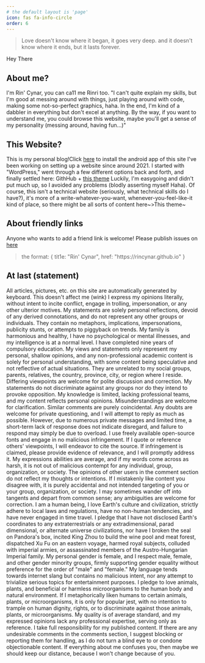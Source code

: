 ```yaml
---
# the default layout is 'page'
icon: fas fa-info-circle
order: 6
---
```


<blockquote>
        Love doesn't know where it began, it goes very deep.
            and it doesn't know where it ends, but it lasts forever.
</blockquote>

Hey There
## About me?

I'm Rin' Cynar, you can ca11 me Rinri too.
"I can't quite explain my skills, but I'm good at messing around with things, just playing around with code, making some not-so-perfect graphics, haha.  In the end, I'm kind of a dabbler in everything but don't excel at anything.  By the way, if you want to understand me, you could browse this website, maybe you'll get a sense of my personality (messing around, having fun...)"
    
## This Website?
This is my personal blog!Click [here](/assets/file/rcvA-1-1.apk) to install the android app of this site
I've been working on setting up a website since around 2021. I started with "WordPress," went through a few different options back and forth, and finally settled here: GithHub + 
[this theme](https://github.com/cotes2020/jekyll-theme-chirpy)
Luckily, I'm easygoing and didn't put much up, so I avoided any problems (blodly asserting myself Haha).
Of course, this isn't a technical website (seriously, what technical skills do I have?), it's more of a write-whatever-you-want, whenever-you-feel-like-it kind of place, so there might be all sorts of content here~>This theme~
    
## About friendly links
Anyone who wants to add a friend link is welcome! Please publish issues on [here](https://github.com/RinCynar/rincynar.github.io)
  <blockquote>
  the format:
  {
  tit1e: "Rin' Cynar",
  href: "https://rincynar.github.io"
  }
  </blockquote>
    
## At last (statement)
All articles, pictures, etc. on this site are automatically generated by keyboard.  This doesn't affect me (wink)
I express my opinions literally, without intent to incite conflict, engage in trolling, impersonation, or any other ulterior motives. My statements are solely personal reflections, devoid of any derived connotations, and do not represent any other groups or individuals. They contain no metaphors, implications, impersonations, publicity stunts, or attempts to piggyback on trends. My family is harmonious and healthy, I have no psychological or mental illnesses, and my intelligence is at a normal level. I have completed nine years of compulsory education.
My views and statements only represent my personal, shallow opinions, and any non-professional academic content is solely for personal understanding, with some content being speculative and not reflective of actual situations. They are unrelated to my social groups, parents, relatives, the country, province, city, or region where I reside. Differing viewpoints are welcome for polite discussion and correction. My statements do not discriminate against any groups nor do they intend to provoke opposition. My knowledge is limited, lacking professional teams, and my content reflects personal opinions. Misunderstandings are welcome for clarification. Similar comments are purely coincidental.
Any doubts are welcome for private questioning, and I will attempt to reply as much as possible. However, due to numerous private messages and limited time, a short-term lack of response does not indicate disregard, and failure to respond may simply be due to overload. I use freely available open-source fonts and engage in no malicious infringement. If I quote or reference others' viewpoints, I will endeavor to cite the source. If infringement is claimed, please provide evidence of relevance, and I will promptly address it. My expressions abilities are average, and if my words come across as harsh, it is not out of malicious contempt for any individual, group, organization, or society. The opinions of other users in the comment section do not reflect my thoughts or intentions. If I mistakenly like content you disagree with, it is purely accidental and not intended targeting of you or your group, organization, or society. I may sometimes wander off into tangents and depart from common sense; any ambiguities are welcome for correction.
I am a human being, I love Earth's culture and civilization, strictly adhere to local laws and regulations, have no non-human tendencies, and have never engaged in time travel. I pledge that I have not disclosed Earth's coordinates to any extraterrestrials or any extradimensional, parad dimensional, or alternate universe civilizations, nor have I broken the seal on Pandora's box, incited King Zhou to build the wine pool and meat forest, dispatched Xu Fu on an eastern voyage, harmed royal subjects, colluded with imperial armies, or assassinated members of the Austro-Hungarian Imperial family. My personal gender is female, and I respect male, female, and other gender minority groups, firmly supporting gender equality without preference for the order of "male" and "female." My language tends towards internet slang but contains no malicious intent, nor any attempt to trivialize serious topics for entertainment purposes. I pledge to love animals, plants, and beneficial or harmless microorganisms to the human body and natural environment. If I metaphorically liken humans to certain animals, plants, or microorganisms, it is only for popular jest, with no intention to trample on human dignity, rights, or to discriminate against those animals, plants, or microorganisms. My quality is of average standard, and my expressed opinions lack any professional expertise, serving only as reference. I take full responsibility for my published content. If there are any undesirable comments in the comments section, I suggest blocking or reporting them for handling, as I do not turn a blind eye to or condone objectionable content.
If everything about me confuses you, then maybe we should keep our distance, because I won't change because of you.